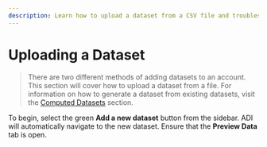 ```yaml
---
description: Learn how to upload a dataset from a CSV file and troubleshoot common issues with the dataset importer.
---
```


# Uploading a Dataset

> There are two different methods of adding datasets to an account. This section will cover how to upload a dataset from a file. For information on how to generate a dataset from existing datasets, visit the [Computed Datasets](./ComputedDatasets.md) section.

To begin, select the green **Add a new dataset** button from the sidebar. ADI will automatically navigate to the new dataset. Ensure that the **Preview Data** tab is open.